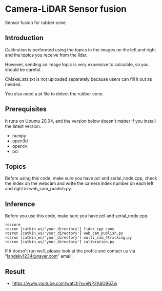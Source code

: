 # Camera-LiDAR Sensor fusion
Sensor fusion for rubber cone

## Introduction
Calibration is performed using the topics in the images on the left and right and the topics you receive from the lidar.

However, sending an image topic is very expensive to calculate, so you should be careful.

CMakeLists.txt is not uploaded separately because users can fill it out as needed.

You also need a pt file to detect the rubber cone.

## Prerequisites
It runs on Ubuntu 20.04, and the version below doesn't matter if you install the latest version.

- numpy
- open3d
- opencv
- pcl

## Topics
Before using this code, make sure you have pcl and serial_node.cpp, check the index on the webcam and write the camera index number on each left and right in web_cam_publish.py.


## Inference
Before you use this code, make sure you have pcl and serial_node.cpp.

```Shell
roscore
rosrun [catkin_ws/'your_directory'] lidar_cpp cone
rosrun [catkin_ws/'your_directory'] web_cam_publish.py
rosrun [catkin_ws/'your_directory'] multi_cam_4tracking.py
rosrun [catkin_ws/'your_directory'] calibration.py
```

If it doesn't run well, please look at the profile and contact us via "landsky1234@naver.com" email!

## Result
- https://www.youtube.com/watch?v=eNP2A6OB6Zw


